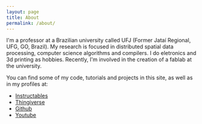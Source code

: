 ```yaml
---
layout: page
title: About
permalink: /about/
---
```


I'm a professor at a Brazilian university called UFJ (Former Jataí Regional, UFG, GO, Brazil). My research is focused in distributed spatial data processing, computer science algorithms and compilers. I do eletronics and 3d printing as hobbies. Recently, I'm involved in the creation of a fablab at the university.

You can find some of my code, tutorials and projects in this site, as well as in my profiles at:

* [Instructables](https://www.instructables.com/member/thborges/instructables/)
* [Thingiverse](https://www.thingiverse.com/thborges/designs)
* [Github](https://github.com/thborges)
* [Youtube](https://www.youtube.com/channel/UChu-29XTZuoXI745ALKHlxA)

